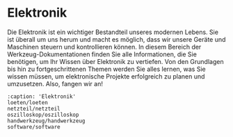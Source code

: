 # Elektronik

Die Elektronik ist ein wichtiger Bestandteil unseres modernen Lebens. Sie ist überall um uns herum und macht es möglich, dass wir unsere Geräte und Maschinen steuern und kontrollieren können. In diesem Bereich der Werkzeug-Dokumentationen finden Sie alle Informationen, die Sie benötigen, um Ihr Wissen über Elektronik zu vertiefen. Von den Grundlagen bis hin zu fortgeschrittenen Themen werden Sie alles lernen, was Sie wissen müssen, um elektronische Projekte erfolgreich zu planen und umzusetzen. Also, fangen wir an!

```{toctree}
:caption: 'Elektronik'
loeten/loeten
netzteil/netzteil
oszilloskop/oszilloskop
handwerkzeug/handwerkzeug
software/software
```
